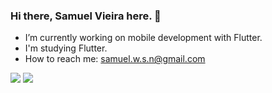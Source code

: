 ### Hi there, Samuel Vieira here. 👋

- I’m currently working on mobile development with Flutter.
- I'm studying Flutter.
- How to reach me: samuel.w.s.n@gmail.com

<div>
  <a href="https://github.com/samuel-vieira"></a>
  <img heigth="180em" src="https://github-readme-stats.vercel.app/api?username=samuel-vieira&show_icons=true&theme=radical">
  <img heigth="180em" src="https://github-readme-stats.vercel.app/api/top-langs/?username=samuel-vieira&layout=compact&theme=radical">
</div>
